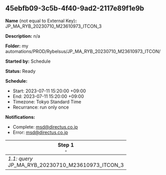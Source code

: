 ## 45ebfb09-3c5b-4f40-9ad2-2117e89f1e9b

**Name** (not equal to External Key)**:** JP_MA_RYB_20230710_M23610973_ITCON_3

**Description:** n/a

**Folder:** my automations/PROD/Rybelsus/JP_MA_RYB_20230710_M23610973_ITCON/

**Started by:** Schedule

**Status:** Ready

**Schedule:**

* Start: 2023-07-11 15:20:00 +09:00
* End: 2023-07-11 15:20:00 +09:00
* Timezone: Tokyo Standard Time
* Recurrance: run only once

**Notifications:**

* Complete: msd@directus.co.jp
* Error: msd@directus.co.jp

| Step 1<br>_<small>-</small>_ |
| --- |
| _1.1: query_<br>JP_MA_RYB_20230710_M23610973_ITCON_3 |
